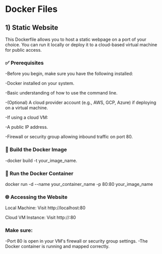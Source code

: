 # Docker Files
<h2> 1) Static Website </h2>
This Dockerfile allows you to host a static webpage on a port of your choice. You can run it locally or deploy it to a cloud-based virtual machine for public access.

<h3>✅ Prerequisites</h3>
-Before you begin, make sure you have the following installed:

-Docker installed on your system.

-Basic understanding of how to use the command line.

-(Optional) A cloud provider account (e.g., AWS, GCP, Azure) if deploying on a virtual machine.

-If using a cloud VM:

  -A public IP address.

  -Firewall or security group allowing inbound traffic on port 80.

<h3>🔧 Build the Docker Image</h3>
-docker build -t your_image_name.

<h3>🚀 Run the Docker Container</h3>
docker run -d --name your_container_name -p 80:80 your_image_name
<h3>🌐 Accessing the Website</h3>
Local Machine:
Visit http://localhost:80

Cloud VM Instance:
Visit http://<your-public-ip>:80

<h3>Make sure:</h3>
-Port 80 is open in your VM's firewall or security group settings.
-The Docker container is running and mapped correctly.

